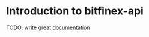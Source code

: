 # Introduction to bitfinex-api

TODO: write [great documentation](http://jacobian.org/writing/what-to-write/)
